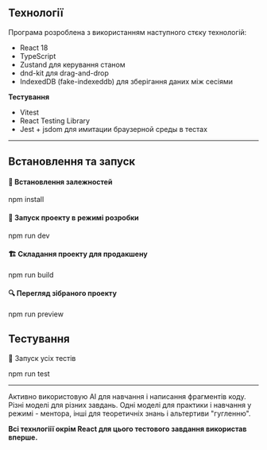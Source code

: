 ## Технології
Програма розроблена з використанням наступного стєку технологій:

- React 18 
- TypeScript
- Zustand для керування станом
- dnd-kit для drag-and-drop
- IndexedDB (fake-indexeddb) для зберігання даних між сесіями
 
**Тестування**

- Vitest
- React Testing Library
- Jest + jsdom для имитации браузерной среды в тестах
---
## Встановлення та запуск

#### 🔧 Встановлення залежностей

npm install

#### 🚀 Запуск проекту в режимі розробки
npm run dev

#### 🏗 Складання проекту для продакшену
npm run build

#### 🔍 Перегляд зібраного проекту
npm run preview

## Тестування
🧪 Запуск усіх тестів

npm run test


---
Активно використовую AI для навчання і написання фрагментів коду. Різні моделі для різних завдань. Одні моделі для практики і навчання у режимі - ментора, інші для теоретичніх знань і альтертиви "гугленню". 

**Всі технлогіії окрім React для цього тестового завдання використав вперше.**  

